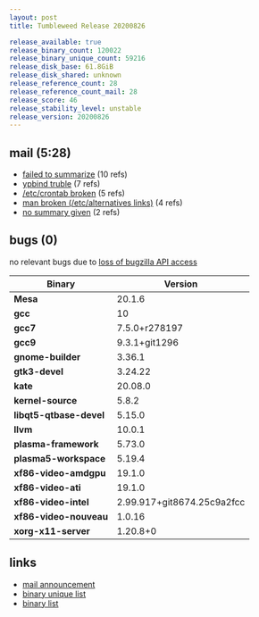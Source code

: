 ```yaml
---
layout: post
title: Tumbleweed Release 20200826

release_available: true
release_binary_count: 120022
release_binary_unique_count: 59216
release_disk_base: 61.8GiB
release_disk_shared: unknown
release_reference_count: 28
release_reference_count_mail: 28
release_score: 46
release_stability_level: unstable
release_version: 20200826
---
```


## mail (5:28)

- [failed to summarize](https://lists.opensuse.org/opensuse-factory/2020-08/msg00333.html) (10 refs)
- [ypbind truble](https://lists.opensuse.org/opensuse-factory/2020-08/msg00328.html) (7 refs)
- [/etc/crontab broken](https://lists.opensuse.org/opensuse-factory/2020-08/msg00358.html) (5 refs)
- [man broken (/etc/alternatives links)](https://lists.opensuse.org/opensuse-factory/2020-08/msg00348.html) (4 refs)
- [no summary given](https://lists.opensuse.org/opensuse-factory/2020-08/msg00325.html) (2 refs)

## bugs (0)

<!--more-->

no relevant bugs due to [loss of bugzilla API access](https://bugzilla.opensuse.org/show_bug.cgi?id=1157722)

Binary | Version
--- | ---
**Mesa** | 20.1.6
**gcc** | 10
**gcc7** | 7.5.0+r278197
**gcc9** | 9.3.1+git1296
**gnome-builder** | 3.36.1
**gtk3-devel** | 3.24.22
**kate** | 20.08.0
**kernel-source** | 5.8.2
**libqt5-qtbase-devel** | 5.15.0
**llvm** | 10.0.1
**plasma-framework** | 5.73.0
**plasma5-workspace** | 5.19.4
**xf86-video-amdgpu** | 19.1.0
**xf86-video-ati** | 19.1.0
**xf86-video-intel** | 2.99.917+git8674.25c9a2fcc
**xf86-video-nouveau** | 1.0.16
**xorg-x11-server** | 1.20.8+0

## links

- [mail announcement](https://lists.opensuse.org/opensuse-factory/2020-08/msg00324.html)
- [binary unique list](http://download.opensuse.org/history/20200826/rpm.unique.list)
- [binary list](http://download.opensuse.org/history/20200826/rpm.list)
